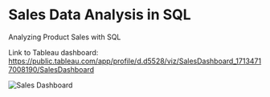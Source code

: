 # Sales Data Analysis in SQL
Analyzing Product Sales with SQL


Link to Tableau dashboard: https://public.tableau.com/app/profile/d.d5528/viz/SalesDashboard_17134717008190/SalesDashboard

![Sales Dashboard](https://github.com/didemch/salesdata/blob/main/Sales%20Dashboard.png)
